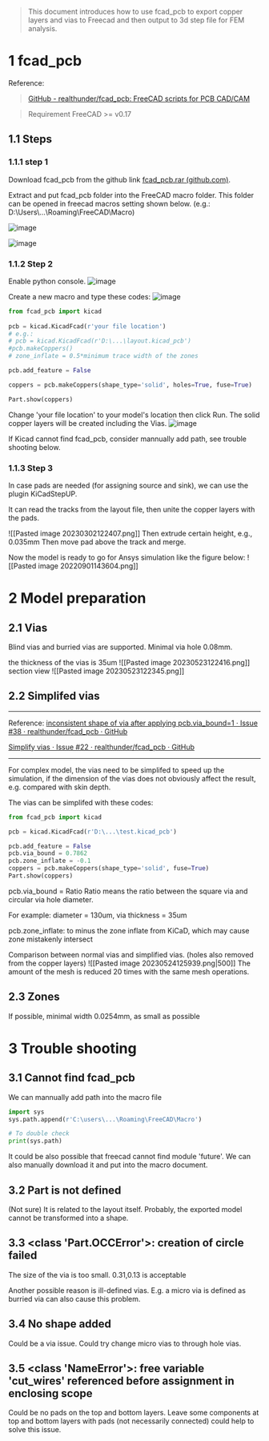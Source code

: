 > This document introduces how to use fcad_pcb to export copper layers and vias to Freecad and then output to 3d step file for FEM analysis.
# 1 fcad_pcb

Reference:
>  [GitHub - realthunder/fcad_pcb: FreeCAD scripts for PCB CAD/CAM](https://github.com/realthunder/fcad_pcb)

> Requirement
> FreeCAD >= v0.17
> 
## 1.1 Steps
### 1.1.1 step 1
Download fcad_pcb from the github link [fcad_pcb.rar (github.com)](https://github.com/qaqcvc/fcad_pcb_new/releases/tag/1.0).

Extract and put fcad_pcb folder into the FreeCAD macro folder.
This folder can be opened in freecad macros setting shown below.
(e.g.: D:\\Users\\...\\Roaming\\FreeCAD\\Macro)

![image](https://github.com/qaqcvc/fcad_pcb_new/assets/52302145/9163dcb0-2f2e-4a50-8a1a-69c76e3350da)

![image](https://github.com/qaqcvc/fcad_pcb_new/assets/52302145/cd574673-4344-431d-b106-81b3d9494ded)



### 1.1.2 Step 2
Enable python console.
![image](https://github.com/qaqcvc/fcad_pcb_new/assets/52302145/fd91a1e2-09ee-454c-a98f-4ebed8371acd)


Create a new macro and type these codes:
![image](https://github.com/qaqcvc/fcad_pcb_new/assets/52302145/54393ca8-f7c9-42d2-b41c-f333dcfc1d43)

```python
from fcad_pcb import kicad
  
pcb = kicad.KicadFcad(r'your file location')
# e.g.:
# pcb = kicad.KicadFcad(r'D:\...\layout.kicad_pcb')
#pcb.makeCoppers()
# zone_inflate = 0.5*minimum trace width of the zones

pcb.add_feature = False

coppers = pcb.makeCoppers(shape_type='solid', holes=True, fuse=True)

Part.show(coppers)
```

Change 'your file location' to your model's location then click Run. The solid copper layers will be created including the Vias.
![image](https://github.com/qaqcvc/fcad_pcb_new/assets/52302145/218288bb-d1f8-4707-90ce-8b180753e368)


If Kicad cannot find fcad_pcb, consider mannually add path, see trouble shooting below.

### 1.1.3 Step 3
In case pads are needed (for assigning source and sink), we can use the plugin KiCadStepUP.

It can read the tracks from the layout file, then unite the copper layers with the pads. 

![[Pasted image 20230302122407.png]]
Then extrude certain height, e.g., 0.035mm
Then move pad above the track and merge.

Now the model is ready to go for Ansys simulation like the figure below:
![[Pasted image 20220901143604.png]]

# 2 Model preparation
## 2.1 Vias

Blind vias and burried vias are supported.
Minimal via hole 0.08mm.

the thickness of the vias is 35um
![[Pasted image 20230523122416.png]]
section view
![[Pasted image 20230523122345.png]]

## 2.2 Simplifed vias
---
Reference:
[inconsistent shape of via after applying pcb.via_bound=1 · Issue #38 · realthunder/fcad_pcb · GitHub](https://github.com/realthunder/fcad_pcb/issues/38)

[Simplify vias · Issue #22 · realthunder/fcad_pcb · GitHub](https://github.com/realthunder/fcad_pcb/issues/22)

---
For complex model, the vias need to be simplifed to speed up the simulation, if the dimension of the vias does not obviously affect the result, e.g. compared with skin depth.

The vias can be simplifed with these codes:

```python
from fcad_pcb import kicad

pcb = kicad.KicadFcad(r'D:\...\test.kicad_pcb')

pcb.add_feature = False
pcb.via_bound = 0.7862
pcb.zone_inflate = -0.1
coppers = pcb.makeCoppers(shape_type='solid', fuse=True)
Part.show(coppers)
```

pcb.via_bound = Ratio
Ratio means the ratio between the square via and circular via hole diameter.

For example: diameter = 130um, via thickness = 35um

pcb.zone_inflate: to minus the zone inflate from KiCaD, which may cause zone mistakenly intersect

Comparison between normal vias and simplified vias. (holes also removed from the copper layers)
![[Pasted image 20230524125939.png|500]]
The amount of the mesh is reduced 20 times with the same mesh operations.


## 2.3 Zones
If possible, minimal width 0.0254mm, as small as possible

# 3 Trouble shooting
## 3.1 Cannot find fcad_pcb
We can mannually add path into the macro file
```python
import sys
sys.path.append(r'C:\users\...\Roaming\FreeCAD\Macro')

# To double check
print(sys.path)
```
It could be also possible that freecad cannot find module 'future'. We can also manually download it and put into the macro document.

## 3.2 Part is not defined
(Not sure)
It is related to the layout itself. Probably, the exported model cannot be transformed into a shape. 

## 3.3 <class 'Part.OCCError'>: creation of circle failed
The size of the via is too small.
0.31,0.13 is acceptable

Another possible reason is ill-defined vias. E.g. a micro via is defined as burried via can also cause this problem.

## 3.4 No shape added
Could be a via issue. Could try change micro vias to through hole vias.

## 3.5 <class 'NameError'>: free variable 'cut_wires' referenced before assignment in enclosing scope
Could be no pads on the top and bottom layers. Leave some components at top and bottom layers with pads (not necessarily connected) could help to solve this issue.
